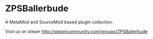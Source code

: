 # ZPSBallerbude
A MetaMod and SourceMod based plugin collection.

Visit us on steam http://steamcommunity.com/groups/ZPSBallerbude

